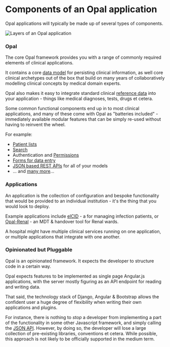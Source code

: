 # Components of an Opal application

Opal applications will typically be made up of several types of components.

![Layers of an Opal application](/img/opal-layers.png)

### Opal

The core Opal framework provides you with a range of commonly required elements
of clinical applications.

It contains a core [data model](datamodel.md) for persisting clinical information,
as well core clinical archetypes out of the box that build on many
years of collaboratively modelling clinical concepts by medical domain experts.

Opal also makes it easy to integrate standard clinical [reference data](referencedata.md)
into your application - things like medical diagnoses, tests, drugs et cetera.

Some common functional components end up in to most clinical applications, and many
of these come with Opal as "batteries included" - immediately available modular features
that can be simply re-used without having to reinvent the wheel.

For example:

* [Patient lists](list_views.md)
* [Search](search.md)
* Authentication and [Permissions](roles_and_permissions.md)
* [Forms for data entry](forms.md)
* [JSON based REST APIs](json_api.md) for all of your models
* ... and [many more](topic-guides.md)...


### Applications

An application is the collection of configuration and bespoke functionality that would be
provided to an individual institution - it's the thing that you would look to deploy.

Example applications include [elCID](https://github.com/openhealthcare/elcid) - a for managing
infection patients, or [Opal-Renal](https://github.com/openhealthcare/opal-renal) - an MDT &
handover tool for Renal wards.

A hospital might have multiple clinical services running on one application, or multiple
applications that integrate with one another.

### Opinionated but Pluggable

Opal is an opinionated framework. It expects the developer to structure code in a
certain way.

Opal expects features to be implemented as single page Angular.js applications, with the server
mostly figuring as an API endpoint for reading and writing data.

That said, the technology stack of Django, Angular & Bootstrap allows the confident user a huge
degree of flexibility when writing their own applications and plugins.

For instance, there is nothing to _stop_ a developer from implementing a part of the functionality
in some other Javascript framework, and simply calling the [JSON API](json_api.md). However, by
doing so, the developer will lose a large collection of pre-existing libraries, conventions et cetera.
While possible, this approach is not likely to be officially supported in the medium term.
